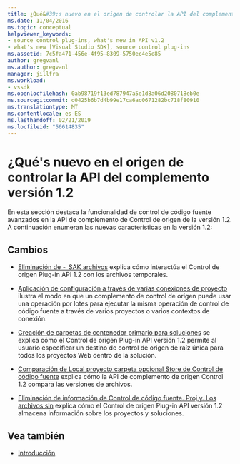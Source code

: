 ```yaml
---
title: ¿Qué&#39;s nuevo en el origen de controlar la API del complemento versión 1.2 | Documentos de Microsoft
ms.date: 11/04/2016
ms.topic: conceptual
helpviewer_keywords:
- source control plug-ins, what's new in API v1.2
- what's new [Visual Studio SDK], source control plug-ins
ms.assetid: 7c5fa471-456e-4f95-8309-5750ec4e5e85
author: gregvanl
ms.author: gregvanl
manager: jillfra
ms.workload:
- vssdk
ms.openlocfilehash: 0ab98719f13ed787947a5e1d8a06d2080718eb0e
ms.sourcegitcommit: d0425b6b7d4b99e17ca6ac0671282bc718f80910
ms.translationtype: MT
ms.contentlocale: es-ES
ms.lasthandoff: 02/21/2019
ms.locfileid: "56614835"
---
```

# <a name="what39s-new-in-the-source-control-plug-in-api-version-12"></a>¿Qué&#39;s nuevo en el origen de controlar la API del complemento versión 1.2
En esta sección destaca la funcionalidad de control de código fuente avanzados en la API de complemento de Control de origen de la versión 1.2. A continuación enumeran las nuevas características en la versión 1.2:

## <a name="changes"></a>Cambios
- [Eliminación de ~ SAK archivos](../../extensibility/internals/elimination-of-tilde-sak-files.md) explica cómo interactúa el Control de origen Plug-in API 1.2 con los archivos temporales.

- [Aplicación de configuración a través de varias conexiones de proyecto](../../extensibility/internals/application-of-settings-across-multiple-project-connections.md) ilustra el modo en que un complemento de control de origen puede usar una operación por lotes para ejecutar la misma operación de control de código fuente a través de varios proyectos o varios contextos de conexión.

- [Creación de carpetas de contenedor primario para soluciones](../../extensibility/internals/creating-parent-container-folders-for-solutions.md) se explica cómo el Control de origen Plug-in API versión 1.2 permite al usuario especificar un destino de control de origen de raíz única para todos los proyectos Web dentro de la solución.

- [Comparación de Local proyecto carpeta opcional Store de Control de código fuente](../../extensibility/internals/optional-comparison-of-local-project-folder-to-source-control-store.md) explica cómo la API de complemento de origen Control 1.2 compara las versiones de archivos.

- [Eliminación de información de Control de código fuente. Proj y. Los archivos sln](../../extensibility/internals/removal-of-source-control-information-from-dot-proj-and-dot-sln-files.md) explica cómo el Control de origen Plug-in API versión 1.2 almacena información sobre los proyectos y soluciones.

## <a name="see-also"></a>Vea también
- [Introducción](../../extensibility/internals/getting-started-with-source-control-plug-ins.md)